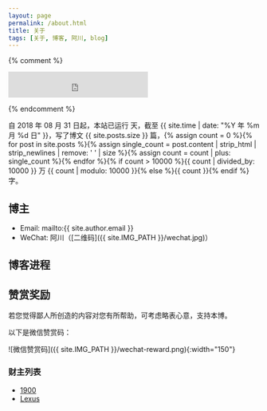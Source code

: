 ```yaml
---
layout: page
permalink: /about.html
title: 关于
tags: [关于, 博客, 阿川, blog]
---
```


{% comment %}
<iframe frameborder="no" border="0" marginwidth="0" marginheight="0" height="52" style="width:280px;margin:0;" src="http://music.163.com/outchain/player?type=2&id=165614&auto=0&height=32"></iframe>

{% endcomment %}


自 2018 年 08 月 31 日起，本站已运行 <span id="days"></span> 天，截至 {{ site.time | date: "%Y 年 %m 月 %d 日" }}，写了博文 {{ site.posts.size }} 篇，{% assign count = 0 %}{% for post in site.posts %}{% assign single_count = post.content | strip_html | strip_newlines | remove: ' ' | size %}{% assign count = count | plus: single_count %}{% endfor %}{% if count > 10000 %}{{ count | divided_by: 10000 }} 万 {{ count | modulo: 10000 }}{% else %}{{ count }}{% endif %} 字。

## 博主


* Email: mailto:{{ site.author.email }}
* WeChat: 阿川（[二维码]({{ site.IMG_PATH }}/wechat.jpg)）

## 博客进程



## 赞赏奖励

若您觉得鄙人所创造的内容对您有所帮助，可考虑略表心意，支持本博。

以下是微信赞赏码：

![微信赞赏码]({{ site.IMG_PATH }}/wechat-reward.png){:width="150"}

### 财主列表

* [1900](http://1900.live)
* [Lexus](http://leiminnet.cn)